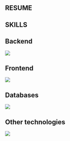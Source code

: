 ## RESUME

## SKILLS
<p align="center">
  <h2>Backend</h1>
  <!--<div style="display:flex; flex-direction:row;">
    <img src="https://skillicons.dev/icons?i=java"/>
    <h3> Java </h3>
  </div>-->
  <div>
    <img src="https://skillicons.dev/icons?i=java,go,spring,htmx,rabbitmq,hibernate&perline=5" />
  </div>
  
  <h2>Frontend</h1>
  <div>
    <img src="https://skillicons.dev/icons?i=ts,vue,html,css,tailwind&perline=5" />
  </div>
  
  <h2>Databases</h1>
  <div>
    <img src="https://skillicons.dev/icons?i=postgres,mysql,mongodb&perline=5" />
  </div>
  
  <h2>Other technologies</h1>
  <div>
    <img src="https://skillicons.dev/icons?i=git,docker,maven,gradle,grafana,prometheus&perline=5" />
  </div>

  <!--<div align="center">
	<br>
	<a href="https://github.com/DayDream-21/readme-svg/blob/main/test.svg">
		<img src="test.svg" width="800" height="400" alt="Click to see the source">
	</a>
	<br>-->
</div>
</p>
